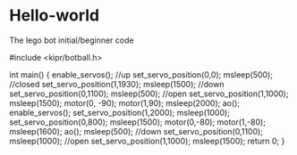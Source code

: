 # Hello-world
The lego bot initial/beginner code

#include <kipr/botball.h>

int main()
{
    enable_servos();
    //up
    set_servo_position(0,0);
    msleep(500);
   //closed
    set_servo_position(1,1930);
    msleep(1500);
    //down
    set_servo_position(0,1100);
    msleep(500);
    //open
    set_servo_position(1,1000);
    msleep(1500);
    motor(0, -90);
    motor(1,90);
    msleep(2000);
    ao();
    enable_servos();
    set_servo_position(1,2000);
    msleep(1000);
    set_servo_position(0,800);
    msleep(1500);
    motor(0,-80);
    motor(1,-80);
    msleep(1600);
    ao();
    msleep(500);
     //down
    set_servo_position(0,1100);
    msleep(1000);
    //open
    set_servo_position(1,1000);
    msleep(1500);
    return 0;
}
   





